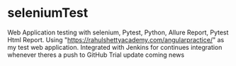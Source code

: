 # seleniumTest
Web Application testing with selenium, Pytest, Python, Allure Report, Pytest Html Report.
Using "https://rahulshettyacademy.com/angularpractice/" as my test web application.
Integrated with Jenkins for continues integration whenever theres a push to GitHub
Trial update
coming
news
